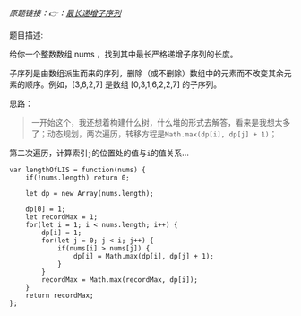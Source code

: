 *原题链接：👉：[最长递增子序列](https://leetcode-cn.com/problems/longest-increasing-subsequence/description/)*

题目描述:

给你一个整数数组 nums ，找到其中最长严格递增子序列的长度。

子序列是由数组派生而来的序列，删除（或不删除）数组中的元素而不改变其余元素的顺序。例如，[3,6,2,7] 是数组 [0,3,1,6,2,2,7] 的子序列。

思路：

> 一开始这个，我还想着构建什么树，什么堆的形式去解答，看来是我想太多了；动态规划，两次遍历，转移方程是`Math.max(dp[i], dp[j] + 1)`；

第二次遍历，计算索引`j`的位置处的值与`i`的值关系...

```
var lengthOfLIS = function(nums) {
    if(!nums.length) return 0;
    
    let dp = new Array(nums.length);
    
    dp[0] = 1;
    let recordMax = 1;
    for(let i = 1; i < nums.length; i++) {
        dp[i] = 1;
        for(let j = 0; j < i; j++) {
            if(nums[i] > nums[j]) {
                dp[i] = Math.max(dp[i], dp[j] + 1);
            }
        }
        recordMax = Math.max(recordMax, dp[i]);
    }
    return recordMax;
};
```